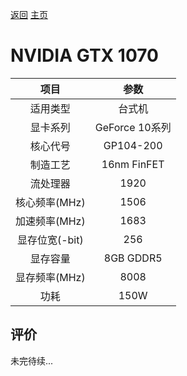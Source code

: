 [返回](../../)  [主页](../../../../)
# NVIDIA GTX 1070

| 项目 | 参数 |
| :------: | :------: |
|适用类型 | 台式机|
|显卡系列| GeForce 10系列|
|核心代号| GP104-200 |
|制造工艺| 16nm FinFET |
|流处理器| 1920 |
|核心频率(MHz)| 1506 |
|加速频率(MHz)|1683 |
|显存位宽(-bit)| 256 |
|显存容量| 8GB GDDR5 |
|显存频率(MHz)| 8008 |
|功耗|150W |

## 评价

 未完待续...